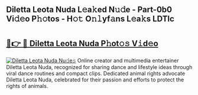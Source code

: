## Diletta Leota Nuda L𝚎a𝚔ed N𝚞𝚍e - Part-0b0 Vi𝚍𝚎o P𝚑𝚘tos - H𝚘𝚝 O𝚗𝚕yf𝚊ns L𝚎a𝚔s LDTlc

# <h2><a href="http://kfav23.oniu.top/?m=Diletta+Leota+Nuda">🔗👉 🔴 Diletta Leota Nuda P𝚑ot𝚘𝚜 V𝚒d𝚎o</a></h2>

[![Diletta Leota Nuda Nu𝚍e𝚜](https://i.imgur.com/0qMVB7G.gif)](http://kfav23.oniu.top/?m=Diletta+Leota+Nuda)
Online creator and multimedia entertainer Diletta Leota Nuda, recognized for sharing dance and lifestyle ideas through viral dance routines and compact clips. Dedicated animal rights advocate Diletta Leota Nuda, celebrated for their passion and efforts to protect the rights of animals.  
